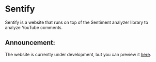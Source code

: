 # Sentify

Sentify is a website that runs on top of the Sentiment analyzer library to analyze YouTube comments.
<br/>
## Announcement:
The website is currently under development, but you can preview it [here](https://zhengjiawen.pythonanywhere.com/).
